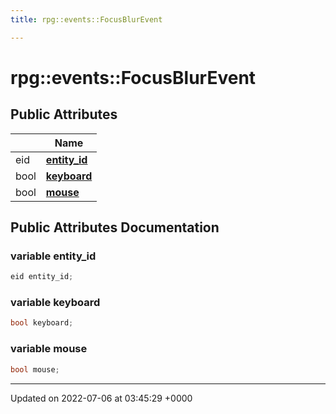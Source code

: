 ```yaml
---
title: rpg::events::FocusBlurEvent

---
```


# rpg::events::FocusBlurEvent





## Public Attributes

|                | Name           |
| -------------- | -------------- |
| eid | **[entity_id](/engine/Classes/structrpg_1_1events_1_1_focus_blur_event/#variable-entity-id)**  |
| bool | **[keyboard](/engine/Classes/structrpg_1_1events_1_1_focus_blur_event/#variable-keyboard)**  |
| bool | **[mouse](/engine/Classes/structrpg_1_1events_1_1_focus_blur_event/#variable-mouse)**  |

## Public Attributes Documentation

### variable entity_id

```cpp
eid entity_id;
```


### variable keyboard

```cpp
bool keyboard;
```


### variable mouse

```cpp
bool mouse;
```


-------------------------------

Updated on 2022-07-06 at 03:45:29 +0000